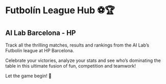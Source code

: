# Futbolín League Hub ⚽🏆

## AI Lab Barcelona - HP

 Track all the thrilling matches, results and rankings from the AI Lab’s Futbolín league at HP Barcelona. 
 
 Celebrate your victories, analyze your stats and see who’s dominating the table in this ultimate fusion of fun, competition and teamwork! 
 
 Let the game begin! 🎉
